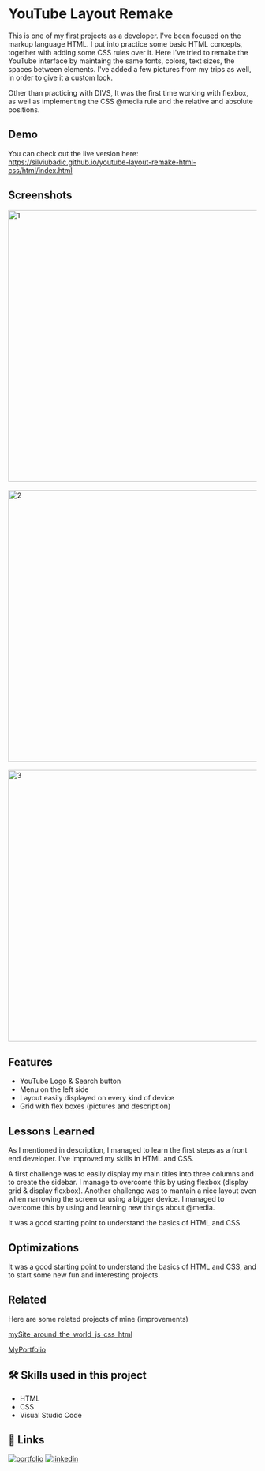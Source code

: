 
# YouTube Layout Remake

This is one of my first projects as a developer. I've been focused on the markup language HTML. I put into practice some basic HTML concepts, together with adding some CSS rules over it. Here I've tried to remake the YouTube interface by maintaing the same fonts, colors, text sizes, the spaces between elements. I've added a few pictures from my trips as well, in order to give it a custom look.

Other than practicing with DIVS, It was the first time working with flexbox, as well as implementing the CSS @media rule and the relative and absolute positions.


## Demo

You can check out the live version here:
https://silviubadic.github.io/youtube-layout-remake-html-css/html/index.html

## Screenshots
<img width="550" alt="1" src="https://github.com/SilviuBadic/youtube-layout-remake-html-css/assets/130041755/68b2fac1-a335-4c65-8304-e7a91e2fa40a"> 
<br>
<br>
<img width="550" alt="2" src="https://github.com/SilviuBadic/youtube-layout-remake-html-css/assets/130041755/553a3a7b-c527-4044-94c0-d980f5cae30a">
<br>
<br>
<img width="550" alt="3" src="https://github.com/SilviuBadic/youtube-layout-remake-html-css/assets/130041755/ddadb78d-d120-4334-972c-f2d7a5cc32c8">




## Features

- YouTube Logo & Search button 
- Menu on the left side
- Layout easily displayed on every kind of device
- Grid with flex boxes (pictures and description)


## Lessons Learned

As I mentioned in description, I managed to learn the first steps as a front end developer. I've improved my skills in HTML and CSS. 

A first challenge was to easily display my main titles into three columns and to create the sidebar. I manage to overcome this by using flexbox (display grid & display flexbox). Another challenge was to mantain a nice layout even when narrowing the screen or using a bigger device. I managed to overcome this by using and learning new things about @media.

It was a good starting point to understand the basics of HTML and CSS.

## Optimizations

It was a good starting point to understand the basics of HTML and CSS, and to start some new fun and interesting projects.


## Related

Here are some related projects of mine (improvements)

[mySite_around_the_world_js_css_html](https://github.com/SilviuBadic/mySite_around_the_world-js_css_html) 

[MyPortfolio](https://github.com/SilviuBadic/portfolio)


## 🛠 Skills used in this project
- HTML
- CSS 
- Visual Studio Code


## 🔗 Links
[![portfolio](https://img.shields.io/badge/my_portfolio-000?style=for-the-badge&logo=ko-fi&logoColor=white)](https://github.com/SilviuBadic)
[![linkedin](https://img.shields.io/badge/linkedin-0A66C2?style=for-the-badge&logo=linkedin&logoColor=white)](https://www.linkedin.com/in/silviu-nicolae-badicel-8ab9b01b3/)


